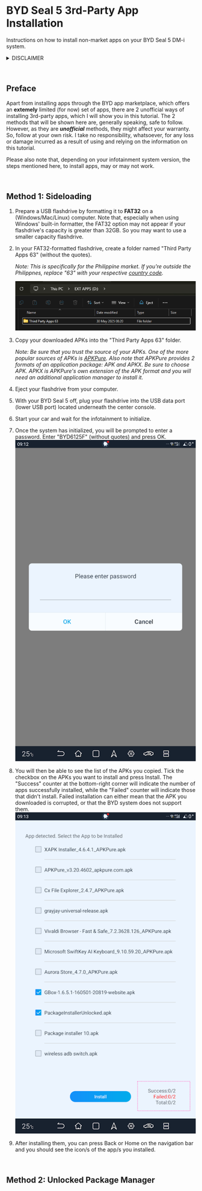 # BYD Seal 5 3rd-Party App Installation
Instructions on how to install non-market apps on your BYD Seal 5 DM-i system.  

<details>
  <summary>DISCLAIMER</summary>
  
  ### WEBSITE DISCLAIMER
  The information provided by Rex Mag-uyon Torres ("we," "us," or "our") on https://github.com/rexmtorres/seal-5-3rd-party-app-installation (the "Site") is for general informational purposes only. All information on the Site is provided in good faith, however we make no representation or warranty of any kind, express or implied, regarding the accuracy, adequacy, validity, reliability, availability, or completeness of any information on the Site. UNDER NO CIRCUMSTANCE SHALL WE HAVE ANY LIABILITY TO YOU FOR ANY LOSS OR DAMAGE OF ANY KIND INCURRED AS A RESULT OF THE USE OF THE SITE OR RELIANCE ON ANY INFORMATION PROVIDED ON THE SITE. YOUR USE OF THE SITE AND YOUR RELIANCE ON ANY INFORMATION ON THE SITE IS SOLELY AT YOUR OWN RISK.

  ### EXTERNAL LINKS DISCLAIMER
  The Site may contain (or you may be sent through the Site) links to other websites or content belonging to or originating from third parties or links to websites and features in banners or other advertising. Such external links are not investigated, monitored, or checked for accuracy, adequacy, validity, reliability, availability, or completeness by us. WE DO NOT WARRANT, ENDORSE, GUARANTEE, OR ASSUME RESPONSIBILITY FOR THE ACCURACY OR RELIABILITY OF ANY INFORMATION OFFERED BY THIRD-PARTY WEBSITES LINKED THROUGH THE SITE OR ANY WEBSITE OR FEATURE LINKED IN ANY BANNER OR OTHER ADVERTISING. WE WILL NOT BE A PARTY TO OR IN ANY WAY BE RESPONSIBLE FOR MONITORING ANY TRANSACTION BETWEEN YOU AND THIRD-PARTY PROVIDERS OF PRODUCTS OR SERVICES.
</details>

&nbsp;

## Preface

Apart from installing apps through the BYD app marketplace, which offers an **extemely** limited (for now) set of apps, there are 2 unofficial ways of installing 3rd-party apps, which I will show you in this tutorial.  The 2 methods that will be shown here are, generally speaking, safe to follow.  However, as they are ***unofficial*** methods, they might affect your warranty.  So, follow at your own risk.  I take no responsibility, whatsoever, for any loss or damage incurred as a result of using and relying on the information on this tutorial.

Please also note that, depending on your infotainment system version, the steps mentioned here, to install apps, may or may not work.

&nbsp;

## Method 1: Sideloading

1. Prepare a USB flashdrive by formatting it to **FAT32** on a (Windows/Mac/Linux) computer.  Note that, especially when using Windows' built-in formatter, the FAT32 option may not appear if your flashdrive's capacity is greater than 32GB.  So you may want to use a smaller capacity flashdrive.

2. In your FAT32-formatted flashdrive, create a folder named "Third Party Apps 63" (without the quotes).
   
   *Note: This is specifically for the Philippine market.  If you're outside the Philippnes, replace "63" with your respective [country code](https://countrycode.org/philippines).*
   
   ![Third Party Apps 63](./screenshots/Screenshot%202025-06-07-133147.png)

3. Copy your downloaded APKs into the "Third Party Apps 63" folder.
   
   *Note: Be sure that you trust the source of your APKs.  One of the more popular sources of APKs is [APKPure](https://apkpure.com/).  Also note that APKPure provides 2 formats of an application package: APK and APKX.  Be sure to choose APK.  APKX is APKPure's own extension of the APK format and you will need an additional application manager to install it.*

4. Eject your flashdrive from your computer.

5. With your BYD Seal 5 off, plug your flashdrive into the USB data port (lower USB port) located underneath the center console.

6. Start your car and wait for the infotainment to initialize.

7. Once the system has initialized, you will be prompted to enter a password.  Enter "BYD6125F" (without quotes) and press OK. ![password](./screenshots/20250607_091221.png)

8. You will then be able to see the list of the APKs you copied.  Tick the checkbox on the APKs you want to install and press Install. The "Success" counter at the bottom-right corner will indicate the number of apps successfully installed, while the "Failed" counter will indicate those that didn't install.  Failed installation can either mean that the APK you downloaded is corrupted, or that the BYD system does not support them. ![apks](./screenshots/20250607_091346.png)

9. After installing them, you can press Back or Home on the navigation bar and you should see the icon/s of the app/s you installed.

&nbsp;

## Method 2: Unlocked Package Manager
